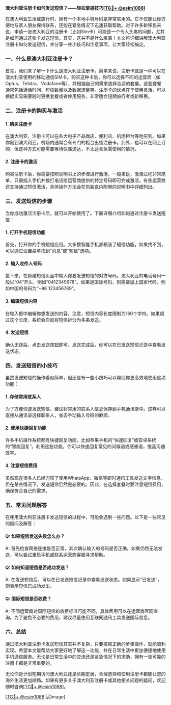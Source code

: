 **澳大利亚注册卡如何发送短信？——轻松掌握技巧[[TG💪+ @esim1088](https://t.me/s/esim1088)]**

在澳大利亚生活或旅行时，拥有一个本地手机号码是非常实用的。它不仅能让你方便地与家人朋友保持联系，还能在紧急情况下迅速获取帮助。对于许多新移民来说，申请一张澳大利亚的注册卡（比如Sim卡）可能是一个令人头疼的问题，尤其是如何通过这张卡发送短信。其实，这并不是什么难事！本文将详细讲解澳大利亚注册卡如何发送短信，并分享一些小技巧和注意事项，让大家轻松搞定。

### **一、什么是澳大利亚注册卡？**

首先，我们来了解一下什么是澳大利亚注册卡。简单来说，注册卡就是一种可以在澳大利亚使用的移动通信SIM卡。购买这种卡后，你可以选择不同的运营商（如Optus、Telstra、Vodafone等），并根据自己的需求选择合适的套餐。这些套餐通常包括通话时间、短信数量以及数据流量等。注册卡的优点在于使用灵活，可以根据实际需要随时更换套餐或者停用服务，非常适合短期旅行者或新移民。

### **二、注册卡的购买与激活**

#### **1. 购买注册卡**
在澳大利亚，注册卡可以在各大电子产品商店、便利店、机场柜台等地买到。如果你刚到澳大利亚，机场内通常会有专门的柜台出售注册卡。此外，也可以在网上订购，但这种方式可能需要等待快递送达，不太适合急需使用的情况。

#### **2. 注册卡的激活**
购买注册卡后，你需要按照说明书上的步骤进行激活。一般来说，激活过程非常简单，只需插入手机并拨打电话给运营商提供的特定号码即可完成激活。有些运营商还支持通过短信激活，具体操作方法会在包装盒内附带的说明书中详细列出。

### **三、发送短信的步骤**

当你成功激活注册卡后，就可以开始使用了。下面详细介绍如何通过注册卡发送短信：

#### **1. 打开手机短信功能**
首先，打开你的手机短信应用。大多数智能手机都预装了短信功能，如果找不到，可以通过设置菜单找到“消息”或“短信”选项。

#### **2. 输入收件人号码**
接下来，在新建短信页面中输入你要发送短信的对方号码。澳大利亚的电话号码一般以“04”开头，例如“0412345678”。如果是国际号码，则需要加上国家代码，例如中国的号码为“+86 123456789”。

#### **3. 编辑短信内容**
在输入框中编辑你想发送的内容。注意，短信内容长度限制为160个字符。如果超过这个长度，系统会自动将短信拆分为多条发送。

#### **4. 发送短信**
确认无误后，点击发送按钮即可。发送完成后，你可以在已发送短信记录中查看发送状态。

### **四、发送短信的小技巧**

虽然发送短信的操作看似简单，但还是有一些小技巧可以帮助你更高效地使用这项功能：

#### **1. 存储常用联系人**
为了方便快速发送短信，建议将常用的联系人信息保存到手机通讯录中。这样可以直接从通讯录选择联系人，省去手动输入号码的麻烦。

#### **2. 使用快捷回复功能**
许多手机操作系统都有快捷回复功能，比如苹果手机的“快速回复”或安卓系统的“智能回复”。利用这些功能，你可以快速回复常见的问候语或感谢语，提高沟通效率。

#### **3. 注意短信费用**
虽然现在很多人已经习惯了使用WhatsApp、微信等即时通讯工具发送文字信息，但在某些情况下，发送短信仍然是必要的。因此，在选择套餐时要注意短信费用，确保符合自己的需求。

### **五、常见问题解答**

在使用澳大利亚注册卡发送短信的过程中，可能会遇到一些问题。以下是一些常见的疑问及解答：

#### **Q: 如果短信发送失败怎么办？**
A: 首先检查网络连接是否正常，其次确认输入的号码是否正确。如果仍然无法发送，可以尝试重启手机或联系运营商客服寻求帮助。

#### **Q: 如何知道短信是否成功发送？**
A: 在发送短信后，可以在已发送短信记录中查看发送状态。如果显示“已发送”，则表示短信已成功发出。

#### **Q: 国际短信是否收费？**
A: 不同运营商对国际短信的收费标准可能不同，具体费用可以在运营商官网查询。为了避免不必要的费用，建议尽量使用互联网通讯工具发送国际信息。

### **六、总结**

通过澳大利亚注册卡发送短信其实并不复杂，只要按照正确的步骤操作，就能顺利实现。希望本文能帮助大家更好地了解这一功能，并在日常生活中更加便捷地使用手机通信服务。无论是日常生活中的交流还是紧急情况下的求助，拥有一张可靠的注册卡都是非常重要的。

无论你是计划短期访问澳大利亚还是长期定居，合理选择和使用注册卡都能让您的海外生活更加顺畅。如果有更多关于澳大利亚注册卡或其他相关问题的疑问，欢迎随时咨询[[TG💪+ @esim1088](https://t.me/s/esim1088)]。

[[TG💪+ @esim1088](https://t.me/s/esim1088) ![Image](https://i.postimg.cc/4NQfJmqS/Snipaste-2025-05-13-00-14-12.png)]